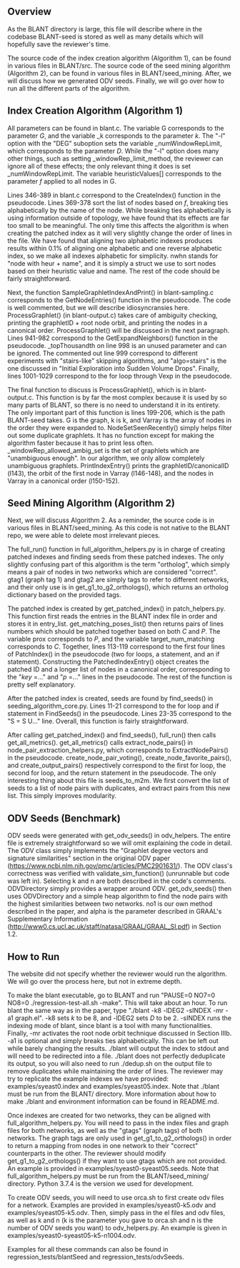 ## Overview
As the BLANT directory is large, this file will describe where in the codebase BLANT-seed is stored as well as many details which will hopefully save the reviewer's time.

The source code of the index creation algorithm (Algorithm 1), can be found in various files in BLANT/src. The source code of the seed mining algorithm (Algorithm 2), can be found in various files in BLANT/seed_mining. After, we will discuss how we generated ODV seeds. Finally, we will go over how to run all the different parts of the algorithm.

## Index Creation Algorithm (Algorithm 1)
All parameters can be found in blant.c. The variable G corresponds to the parameter _G_, and the variable _k corresponds to the parameter _k_. The "-l" option with the "DEG" suboption sets the variable _numWindowRepLimit, which corresponds to the parameter _D_. While the "-l" option does many other things, such as setting _windowRep_limit_method, the reviewer can ignore all of these effects; the only relevant thing it does is set _numWindowRepLimit. The variable heuristicValues[] corresponds to the parameter _f_ applied to all nodes in G.

Lines 346-389 in blant.c correspond to the CreateIndex() function in the pseudocode. Lines 369-378 sort the list of nodes based on _f_, breaking ties alphabetically by the name of the node. While breaking ties alphabetically is using information outside of topology, we have found that its effects are far too small to be meaningful. The only time this affects the algorithm is when creating the patched index as it will very slightly change the order of lines in the file. We have found that aligning two alphabetic indexes produces results within 0.1% of aligning one alphabetic and one reverse alphabetic index, so we make all indexes alphabetic for simplicity. nwhn stands for "node with heur + name", and it is simply a struct we use to sort nodes based on their heuristic value and name. The rest of the code should be fairly straightforward.

Next, the function SampleGraphletIndexAndPrint() in blant-sampling.c corresponds to the GetNodeEntries() function in the pseudocode. The code is well commented, but we will describe idiosyncransies here. ProcessGraphlet() (in blant-output.c) takes care of ambiguity checking, printing the graphletID + root node orbit, and printing the nodes in a canonical order. ProcessGraphlet() will be discussed in the next paragraph. Lines 941-982 correspond to the GetExpandNeighbors() function in the pseudocode. _topThousandth on line 998 is an unused parameter and can be ignored. The commented out line 999 correspond to different experiments with "stairs-like" skipping algorithms, and "algo=stairs" is the one discussed in "Initial Exploration into Sudden Volume Drops". Finally, lines 1001-1029 correspond to the for loop through Vexp in the pseudocode.

The final function to discuss is ProcessGraphlet(), which is in blant-output.c. This function is by far the most complex because it is used by so many parts of BLANT, so there is no need to understand it in its entirety. The only important part of this function is lines 199-206, which is the path BLANT-seed takes. G is the graph, k is k, and Varray is the array of nodes in the order they were expanded to. NodeSetSeenRecently() simply helps filter out some duplicate graphlets. It has no function except for making the algorithm faster because it has to print less often. _windowRep_allowed_ambig_set is the set of graphlets which are "unambiguous enough". In our algorithm, we only allow completely unambiguous graphlets. PrintIndexEntry() prints the graphletID/canonicalID (l143), the orbit of the first node in Varray (l146-148), and the nodes in Varray in a canonical order (l150-152).

## Seed Mining Algorithm (Algorithm 2)
Next, we will discuss Algorithm 2. As a reminder, the source code is in various files in BLANT/seed_mining. As this code is not native to the BLANT repo, we were able to delete most irrelevant pieces.

The full_run() function in full_algorithm_helpers.py is in charge of creating patched indexes and finding seeds from these patched indexes. The only slightly confusing part of this algorithm is the term "ortholog", which simply means a pair of nodes in two networks which are considered "correct". gtag1 (graph tag 1) and gtag2 are simply tags to refer to different networks, and their only use is in get_g1_to_g2_orthologs(), which returns an ortholog dictionary based on the provided tags.

The patched index is created by get_patched_index() in patch_helpers.py. This function first reads the entries in the BLANT index file in order and stores it in entry_list. get_matching_poses_list() then returns pairs of lines numbers which should be patched together based on both _C_ and _P_. The variable prox corresponds to _P_, and the variable target_num_matching corresponds to _C_. Together, lines 113-119 correspond to the first four lines of PatchIndex() in the pseudocode (two for loops, a statement, and an if statement). Constructing the PatchedIndexEntry() object creates the patched ID and a longer list of nodes in a canonical order, corresponding to the "_key_ =..." and "_p_ =..." lines in the pseudocode. The rest of the function is pretty self explanatory.

After the patched index is created, seeds are found by find_seeds() in seeding_algorithm_core.py. Lines 11-21 correspond to the for loop and if statement in FindSeeds() in the pseudocode. Lines 23-35 correspond to the "S = S U..." line. Overall, this function is fairly straightforward.

After calling get_patched_index() and find_seeds(), full_run() then calls get_all_metrics(). get_all_metrics() calls extract_node_pairs() in node_pair_extraction_helpers.py, which corresponds to ExtractNodePairs() in the pseudocode. create_node_pair_voting(), create_node_favorite_pairs(), and create_output_pairs() respectively correspond to the first for loop, the second for loop, and the return statement in the pseudocode. The only interesting thing about this file is seeds_to_m2m. We first convert the list of seeds to a list of node pairs with duplicates, and extract pairs from this new list. This simply improves modularity.

## ODV Seeds (Benchmark)
ODV seeds were generated with get_odv_seeds() in odv_helpers. The entire file is extremely straightforward so we will omit explaining the code in detail. The ODV class simply implements the "Graphlet degree vectors and signature similarities" section in the original ODV paper (https://www.ncbi.nlm.nih.gov/pmc/articles/PMC2901631/). The ODV class's correctness was verified with validate_sim_function() (unrunnable but code was left in). Selecting k and n are both described in the code's comments. ODVDirectory simply provides a wrapper around ODV. get_odv_seeds() then uses ODVDirectory and a simple heap algorithm to find the node pairs with the highest similarities between two networks. no1 is our own method described in the paper, and alpha is the parameter described in GRAAL's Supplementary Information (http://www0.cs.ucl.ac.uk/staff/natasa/GRAAL/GRAAL_SI.pdf) in Section 1.2.

## How to Run
The website did not specify whether the reviewer would run the algorithm. We will go over the process here, but not in extreme depth.

To make the blant executable, go to BLANT and run "PAUSE=0 NO7=0 NO8=0 ./regression-test-all.sh -make". This will take about an hour. To run blant the same way as in the paper, type "./blant -k8 -lDEG2 -sINDEX -mr -a1 graph.el". -k8 sets _k_ to be 8, and -lDEG2 sets _D_ to be 2. -sINDEX runs the indexing mode of blant, since blant is a tool with many functionalities. Finally, -mr activates the root node orbit technique discussed in Section IIIb. -a1 is optional and simply breaks ties alphabetically. This can be left out while barely changing the results. ./blant will output the index to stdout and will need to be redirected into a file. ./blant does not perfectly deduplicate its output, so you will also need to run ./dedup.sh on the output file to remove duplicates while maintaining the order of lines. The reviewer may try to replicate the example indexes we have provided: examples/syeast0.index and examples/syeast05.index. Note that ./blant must be run from the BLANT/ directory. More information about how to make ./blant and environment information can be found in README.md.

Once indexes are created for two networks, they can be aligned with full_algorithm_helpers.py. You will need to pass in the index files and graph files for both networks, as well as the "gtags" (graph tags) of both networks. The graph tags are only used in get_g1_to_g2_orthologs() in order to return a mapping from nodes in one network to their "correct" counterparts in the other. The reviewer should modify get_g1_to_g2_orthologs() if they want to use gtags which are not provided. An example is provided in examples/syeast0-syeast05.seeds. Note that full_algorithm_helpers.py must be run from the BLANT/seed_mining/ directory. Python 3.7.4 is the version we used for development.

To create ODV seeds, you will need to use orca.sh to first create odv files for a network. Examples are provided in examples/syeast0-k5.odv and examples/syeast05-k5.odv. Then, simply pass in the el files and odv files, as well as k and n (k is the parameter you gave to orca.sh and n is the number of ODV seeds you want) to odv_helpers.py. An example is given in examples/syeast0-syeast05-k5-n1004.odv.

Examples for all these commands can also be found in regression_tests/blantSeed and regression_tests/odvSeeds.